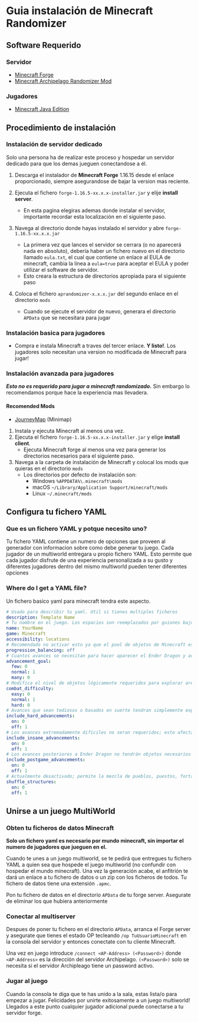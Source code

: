 # Guia instalación de Minecraft Randomizer

## Software Requerido

### Servidor
- [Minecraft Forge](https://files.minecraftforge.net/net/minecraftforge/forge/index_1.16.5.html)
- [Minecraft Archipelago Randomizer Mod](https://github.com/KonoTyran/Minecraft_AP_Randomizer/releases)

### Jugadores
- [Minecraft Java Edition](https://www.minecraft.net/en-us/store/minecraft-java-edition)

## Procedimiento de instalación

### Instalación de servidor dedicado
Solo una persona ha de realizar este proceso y hospedar un servidor dedicado para que los demas jueguen conectandose a él.
1. Descarga el instalador de **Minecraft Forge** 1.16.15 desde el enlace proporcionado, siempre asegurandose de bajar la version mas reciente.

2. Ejecuta el fichero `forge-1.16.5-xx.x.x-installer.jar` y elije **install server**.
    - En esta pagina elegiras ademas donde instalar el servidor, importante recordar esta localización en el siguiente paso.

3. Navega al directorio donde hayas instalado el servidor y abre `forge-1.16.5-xx.x.x.jar`
    - La primera vez que lances el servidor se cerrara (o no aparecerá nada en absoluto), debería haber un fichero nuevo en el directorio llamado `eula.txt`, el cual que contiene un enlace al EULA de minecraft, cambia la linea a `eula=true` para aceptar el EULA y poder utilizar el software de servidor.
    - Esto creara la estructura de directorios apropiada para el siguiente paso

4. Coloca el fichero `aprandomizer-x.x.x.jar` del segundo enlace en el directorio `mods`
    - Cuando se ejecute el servidor de nuevo, generara el directorio `APData` que se necesitara para jugar

### Instalación basica para jugadores
- Compra e instala Minecraft a traves del tercer enlace.
  **Y listo!**.
  Los jugadores solo necesitan una version no modificada de Minecraft para jugar!

### Instalación avanzada para jugadores
***Esto no es requerido para jugar a minecraft randomizado.***
Sin embargo lo recomendamos porque hace la experiencia mas llevadera.

#### Recomended Mods
- [JourneyMap](https://www.curseforge.com/minecraft/mc-mods/journeymap) (Minimap)


1. Instala y ejecuta Minecraft al menos una vez.
2. Ejecuta el fichero `forge-1.16.5-xx.x.x-installer.jar` y elige **install client**.
    - Ejecuta Minecraft forge al menos una vez para generar los directorios necesarios para el siguiente paso.
3. Navega a la carpeta de instalación de Minecraft y colocal los mods que quieras en el directorio `mods`
    - Los directorios por defecto de instalación son:
        - Windows `%APPDATA%\.minecraft\mods`
        - macOS `~/Library/Application Support/minecraft/mods`
        - Linux `~/.minecraft/mods`

## Configura tu fichero YAML

### Que es un fichero YAML y potque necesito uno?
Tu fichero YAML contiene un numero de opciones que proveen al generador con informacion sobre como debe generar tu juego.
Cada jugador de un multiworld entregara u propio fichero YAML.
Esto permite que cada jugador disfrute de una experiencia personalizada a su gusto y diferentes jugadores dentro del mismo multiworld
pueden tener diferentes opciones

### Where do I get a YAML file?
Un fichero basico yaml para minecraft tendra este aspecto.
```yaml
# Usado para describir tu yaml. Util si tienes multiples ficheros
description: Template Name 
# Tu nombre en el juego. Los espacios son reemplazados por guiones bajos, limitado a 16 caracteres
name: YourName 
game: Minecraft
accessibility: locations
# Recomendado no activar esto ya que el pool de objetos de Minecraft es bastante escueto, ademas hay muchas maneras alternativas de obtener los objetivos de Minecraft.
progression_balancing: off 
# Cuantos avances se necesitan para hacer aparecer el Ender Dragon y acabar el juego. few = 30, normal = 50 , many = 70
advancement_goal: 
  few: 0 
  normal: 1 
  many: 0 
# Modifica el nivel de objetos lógicamente requeridos para explorar areas peligrosas y pelear contra jefes. 
combat_difficulty: 
  easy: 0
  normal: 1
  hard: 0
# Avances que sean tediosos o basados en suerte tendran simplemente experiencia o cosas no necesarias
include_hard_advancements: 
  on: 0
  off: 1
# Los avances extremadamente difíciles no seran requeridos; esto afecta a How Did We Get Here? y Adventuring Time. 
include_insane_advancements: 
  on: 0
  off: 1
# Los avances posteriores a Ender Dragon no tendrán objetos necesarios para que otros jugadores en el caso de un MW acaben su partida.
include_postgame_advancements:
  on: 0
  off: 1
# Actualmente desactivado; permite la mezcla de pueblos, puestos, fortalezas, bastiones y cuidades. 
shuffle_structures: 
  on: 0
  off: 1
```


## Unirse a un juego MultiWorld

### Obten tu ficheros de datos Minecraft
**Solo un fichero yaml es necesario por mundo minecraft, sin importar el numero de jugadores que jueguen en el.**

Cuando te unes a un juego multiworld, se te pedirá que entregues tu fichero YAML a quien sea que hospede el juego multiworld (no confundir con hospedar el mundo minecraft).
Una vez la generación acabe, el anfitrión te dará un enlace a tu fichero de datos o un zip con los ficheros de todos.
Tu fichero de datos tiene una extensión `.apmc`.

Pon tu fichero de datos en el directorio `APData` de tu forge server. Asegurate de eliminar los que hubiera anteriormente


### Conectar al multiserver
Despues de poner tu fichero en el directorio `APData`, arranca el Forge server y asegurate que tienes el estado OP
tecleando `/op TuUsuarioMinecraft` en la consola del servidor y entonces conectate con tu cliente Minecraft.

Una vez en juego introduce `/connect <AP-Address> (<Password>)` donde `<AP-Address>` es la dirección del servidor
Archipelago. `(<Password>)`
solo se necesita si el servidor Archipleago tiene un password activo.

### Jugar al juego
Cuando la consola te diga que te has unido a la sala, estas lista/o para empezar a jugar. Felicidades
por unirte exitosamente a un juego multiworld! Llegados a este punto cualquier jugador adicional puede conectarse a tu servidor forge.

